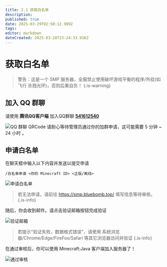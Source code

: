```yaml
---
title: 2.1 获取白名单
description: 
published: true
date: 2025-03-29T02:50:12.909Z
tags: 
editor: markdown
dateCreated: 2025-03-28T23:24:33.916Z
---
```


# 获取白名单

> 警告：这是一个 SMP 服务器，全服禁止使用破坏游戏平衡的程序/外挂(如 飞行 杀戮光环)，否则后果自负！
{.is-warning}

## 加入 QQ 群聊
请使用 **腾讯QQ客户端** 加入QQ群聊 **[541612540](https://qm.qq.com/q/6TTHyE0ZlC)**

![QQ 群聊 QRCode](https://img.picui.cn/free/2025/03/28/67e6a3adcbed9.png)
请耐心等待管理员通过你的加群申请，这可能需要 5 分钟 ~ 24 小时 。

## 申请白名单

在聊天框中输入以下内容并发送以提交申请

`/白名单申请 <你的 Minecraft ID> <正版/离线>`


![申请白名单](https://img.picui.cn/free/2025/03/28/67e6a58c095d2.png)

> 若无法申请，请前往 https://smp.bluebomb.top/ 填写信息等待审核。
{.is-info}

随后，你会收到邮件。请点击验证邮箱按钮完成验证

![验证邮箱](https://img.picui.cn/free/2025/03/28/67e6a5e8e9d72.jpg)

> 若提示“验证失败，数据格式错误”，请使用 系统浏览器/Chrome/Edge/FireFox/Safari 等其它浏览器访问并验证
{.is-info}

在通过审核后，你可以使用 Minecraft:Java 客户端加入服务器了！

![通过审核](https://img.picui.cn/free/2025/03/28/67e6a702cfc8b.png)